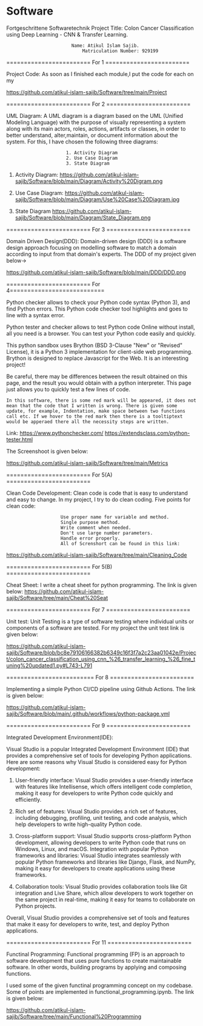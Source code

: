 # Software


Fortgeschrittene Softwaretechnik Project Title: Colon Cancer Classification using Deep Learning - CNN & Transfer Learning.

							Name: Atikul Islam Sajib.
						        Matriculation Number: 929199

======================== For 1 ========================

Project Code: As soon as I finished each module,I put the code for each on my

https://github.com/atikul-islam-sajib/Software/tree/main/Project


======================== For 2 ========================

UML Diagram: A UML diagram is a diagram based on the UML (Unified Modeling Language) with the purpose of visually representing a system along with its main actors, roles, actions, artifacts or classes, in order to better understand, alter,maintain, or document information about the system. For this, I have chosen the following three diagrams:

						  1. Activity Diagram
						  2. Use Case Diagram
						  3. State Diagram
              
          
1. Activity Diagram:
https://github.com/atikul-islam-sajib/Software/blob/main/Diagram/Activity%20Digram.png

2. Use Case Diagram:
https://github.com/atikul-islam-sajib/Software/blob/main/Diagram/Use%20Case%20Diagram.jpg

3. State Diagram
https://github.com/atikul-islam-sajib/Software/blob/main/Diagram/State_Diagram.png


======================== For 3 ========================

Domain Driven Design(DDD): Domain-driven design (DDD) is a software design approach focusing on modelling software to match a domain according to input from that domain's experts. The DDD of my project given below->

https://github.com/atikul-islam-sajib/Software/blob/main/DDD/DDD.png

======================== For 4===========================

Python checker allows to check your Python code syntax (Python 3), and find Python errors. This Python code checker tool highlights and goes to line with a syntax error.

Python tester and checker allows to test Python code Online without install, all you need is a browser. You can test your Python code easily and quickly.

This python sandbox uses Brython (BSD 3-Clause "New" or "Revised" License), it is a Python 3 implementation for client-side web programming. Brython is designed to replace Javascript for the Web. It is an interesting project!

Be careful, there may be differences between the result obtained on this page, and the result you would obtain with a python interpreter.
This page just allows you to quickly test a few lines of code.

`In this software, there is some red mark will be appeared, it does not mean that the code that I written is wrong. There is given some update, for example, Indentation, make space between two functions call etc. If we hover to the red mark then there is a tooltiptext would be apperaed there all the necessity steps are written.`

Link: 
https://www.pythonchecker.com/
https://extendsclass.com/python-tester.html

The Screenshoot is given below:

https://github.com/atikul-islam-sajib/Software/tree/main/Metrics



======================== For 5(A) ========================

Clean Code Development: Clean code is code that is easy to understand and easy to change. In my project, I try to do clean coding. Five points for clean code:

 						Use proper name for variable and method.
 						Single purpose method.
						Write comment when needed.
						Don't use large number parameters.
						Handle error properly.
						All of Screnshort can be found in this link:
							

https://github.com/atikul-islam-sajib/Software/tree/main/Cleaning_Code


========================  For 5(B) ========================

Cheat Sheet: I write a cheat sheet for python programming. The link is given below:
https://github.com/atikul-islam-sajib/Software/tree/main/Cheat%20Seat

======================== For 7 ========================

Unit test: Unit Testing is a type of software testing where individual units or components of a software are tested. For my project the unit test link is given below:

https://github.com/atikul-islam-sajib/Software/blob/bc8e79106166382b6349c16f3f7a2c23aa01042e/Project/colon_cancer_classification_using_cnn_%26_transfer_learning_%26_fine_tuning%20updated1.py#L743-L791

========================= For 8 ========================

Implementing a simple Python CI/CD pipeline using Github Actions. The link is given below:

https://github.com/atikul-islam-sajib/Software/blob/main/.github/workflows/python-package.yml


======================== For 9 ========================

Integrated Development Environment(IDE):

Visual Studio is a popular Integrated Development Environment (IDE) that provides a comprehensive set of tools for developing Python applications. Here are some reasons why Visual Studio is considered easy for Python development:

1. User-friendly interface: Visual Studio provides a user-friendly interface with features like Intellisense, which offers intelligent code completion, making it easy for developers to write Python code quickly and efficiently.

2. Rich set of features: Visual Studio provides a rich set of features, including debugging, profiling, unit testing, and code analysis, which help developers to write high-quality Python code.

3. Cross-platform support: Visual Studio supports cross-platform Python development, allowing developers to write Python code that runs on Windows, Linux, and macOS.
Integration with popular Python frameworks and libraries: Visual Studio integrates seamlessly with popular Python frameworks and libraries like Django, Flask, and NumPy, making it easy for developers to create applications using these frameworks.

4. Collaboration tools: Visual Studio provides collaboration tools like Git integration and Live Share, which allow developers to work together on the same project in real-time, making it easy for teams to collaborate on Python projects.


Overall, Visual Studio provides a comprehensive set of tools and features that make it easy for developers to write, test, and deploy Python applications.

======================== For 11 ========================

Functinal Programming: Functional programming (FP) is an approach to software development that uses pure functions to create maintainable software. In other words, building programs by applying and composing functions.

I used some of the given functinal programming concept on my codebase. Some of points are implemented in functional_programming.ipynb. 
The link is given below:

https://github.com/atikul-islam-sajib/Software/tree/main/Functional%20Programming




